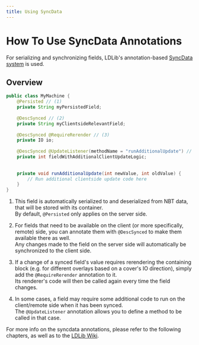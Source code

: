 ```yaml
---
title: Using SyncData
---
```



# How To Use SyncData Annotations

For serializing and synchronizing fields, LDLib's annotation-based
[SyncData system](https://github.com/Low-Drag-MC/LDLib-Architectury/wiki/SyncData-Annotations) is used.


## Overview

```java
public class MyMachine {
    @Persisted // (1)
    private String myPersistedField;
    
    @DescSynced // (2)
    private String myClientsideRelevantField;
    
    @DescSynced @RequireRerender // (3)
    private IO io;
    
    @DescSynced @UpdateListener(methodName = "runAdditionalUpdate") // (4)
    private int fieldWithAdditionalClientUpdateLogic;
    
    
    private void runAdditionalUpdate(int newValue, int oldValue) {
        // Run additional clientside update code here
    }
}
```

1. This field is automatically serialized to and deserialized from NBT data, that will be stored with its container.  
   By default, `@Persisted` only applies on the server side.

2. For fields that need to be available on the client (or more specifically, remote) side, you can annotate them with
   `@DescSynced` to make them available there as well.  
   Any changes made to the field on the server side will automatically be synchronized to the client side.

3. If a change of a synced field's value requires rerendering the containing block (e.g. for different overlays based
   on a cover's IO direction), simply add the `@RequireRerender` annotation to it.  
   Its renderer's code will then be called again every time the field changes.

4. In some cases, a field may require some additional code to run on the client/remote side when it has been synced.  
   The `@UpdateListener` annotation allows you to define a method to be called in that case.


For more info on the syncdata annotations, please refer to the following chapters, as well as to the
[LDLib Wiki](https://github.com/Low-Drag-MC/LDLib-Architectury/wiki/SyncData-Annotations).